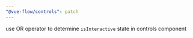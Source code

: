 ```yaml
---
"@vue-flow/controls": patch
---
```


use OR operator to determine `isInteractive` state in controls component
